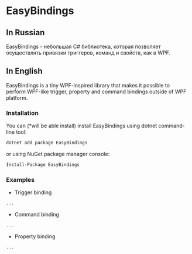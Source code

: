 # EasyBindings

## In Russian
EasyBindings - небольшая C# библиотека, которая позволяет осуществлять привязки триггеров, команд и свойств, как в WPF.

## In English
EasyBindings is a tiny WPF-inspired library that makes it possible to perform WPF-like trigger, property and command bindings outside of WPF platform.

### Installation
You can (*will be able install) install EasyBindings using dotnet command-line tool:
```sh
dotnet add package EasyBindings
```
or using NuGet package manager console:
```sh
Install-Package EasyBindings
```

### Examples

* Trigger binding
```csharp
...
```

* Command binding
```csharp
...
```

* Property binding
```csharp
...
```